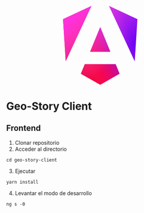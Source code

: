 <p align="center">
  <a href="http://angular.io/" target="blank">
<svg _ngcontent-ng-c249881476="" xmlns="http://www.w3.org/2000/svg" fill="none" viewBox="0 0 223 236" width="200" class="angular-logo"><g _ngcontent-ng-c249881476="" clip-path="url(#a)"><path _ngcontent-ng-c249881476="" fill="url(#b)" d="m222.077 39.192-8.019 125.923L137.387 0l84.69 39.192Zm-53.105 162.825-57.933 33.056-57.934-33.056 11.783-28.556h92.301l11.783 28.556ZM111.039 62.675l30.357 73.803H80.681l30.358-73.803ZM7.937 165.115 0 39.192 84.69 0 7.937 165.115Z"></path><path _ngcontent-ng-c249881476="" fill="url(#c)" d="m222.077 39.192-8.019 125.923L137.387 0l84.69 39.192Zm-53.105 162.825-57.933 33.056-57.934-33.056 11.783-28.556h92.301l11.783 28.556ZM111.039 62.675l30.357 73.803H80.681l30.358-73.803ZM7.937 165.115 0 39.192 84.69 0 7.937 165.115Z"></path></g><defs _ngcontent-ng-c249881476=""><linearGradient _ngcontent-ng-c249881476="" id="b" x1="49.009" x2="225.829" y1="213.75" y2="129.722" gradientUnits="userSpaceOnUse"><stop _ngcontent-ng-c249881476="" stop-color="#E40035"></stop><stop _ngcontent-ng-c249881476="" offset=".24" stop-color="#F60A48"></stop><stop _ngcontent-ng-c249881476="" offset=".352" stop-color="#F20755"></stop><stop _ngcontent-ng-c249881476="" offset=".494" stop-color="#DC087D"></stop><stop _ngcontent-ng-c249881476="" offset=".745" stop-color="#9717E7"></stop><stop _ngcontent-ng-c249881476="" offset="1" stop-color="#6C00F5"></stop></linearGradient><linearGradient _ngcontent-ng-c249881476="" id="c" x1="41.025" x2="156.741" y1="28.344" y2="160.344" gradientUnits="userSpaceOnUse"><stop _ngcontent-ng-c249881476="" stop-color="#FF31D9"></stop><stop _ngcontent-ng-c249881476="" offset="1" stop-color="#FF5BE1" stop-opacity="0"></stop></linearGradient><clipPath _ngcontent-ng-c249881476="" id="a"><path _ngcontent-ng-c249881476="" fill="#fff" d="M0 0h223v236H0z"></path></clipPath></defs></svg>
</a>
</p>


# Geo-Story Client
## Frontend
1. Clonar repositorio
2. Acceder al directorio
```
cd geo-story-client
```
3. Ejecutar
```
yarn install
```
4. Levantar el modo de desarrollo
```
ng s -0
```
